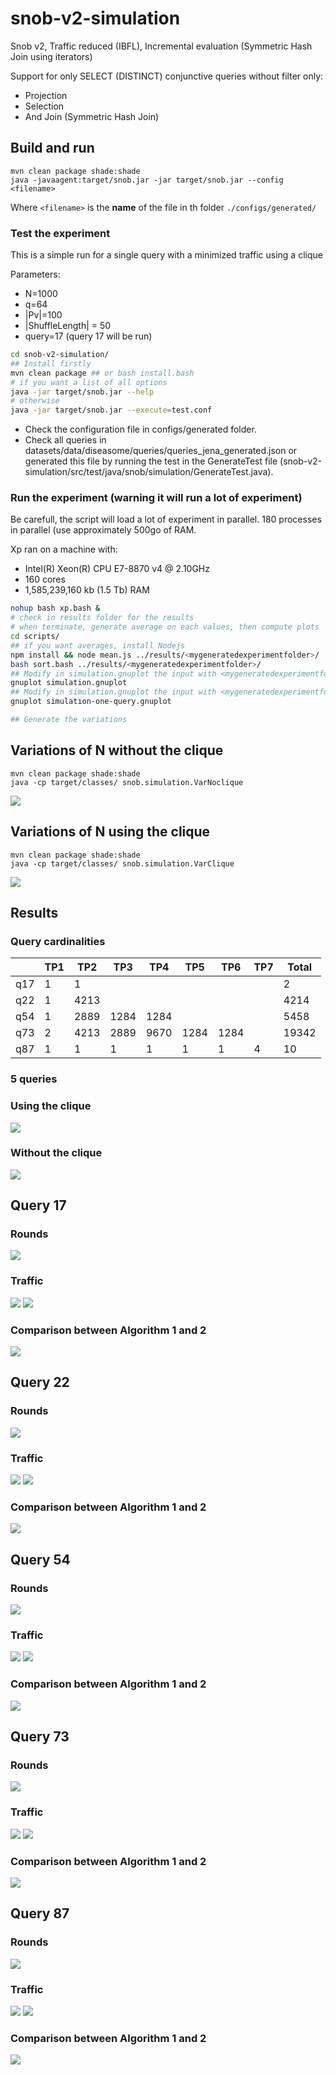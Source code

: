 # snob-v2-simulation
Snob v2, Traffic reduced (IBFL), Incremental evaluation (Symmetric Hash Join using iterators)

Support for only SELECT (DISTINCT) conjunctive queries without filter only:
- Projection
- Selection
- And Join (Symmetric Hash Join)

## Build and run

```
mvn clean package shade:shade
java -javaagent:target/snob.jar -jar target/snob.jar --config <filename>
```

Where `<filename>` is the **name** of the file in th folder `./configs/generated/` 


### Test the experiment

This is a simple run for a single query with a minimized traffic using a clique

Parameters:
* N=1000
* q=64
* |Pv|=100
* |ShuffleLength| = 50
* query=17 (query 17 will be run)

```bash
cd snob-v2-simulation/
## Install firstly
mvn clean package ## or bash install.bash
# if you want a list of all options
java -jar target/snob.jar --help
# otherwise
java -jar target/snob.jar --execute=test.conf
```

* Check the configuration file in configs/generated folder.
* Check all queries in datasets/data/diseasome/queries/queries_jena_generated.json
or generated this file by running the test in the GenerateTest file (snob-v2-simulation/src/test/java/snob/simulation/GenerateTest.java).
### Run the experiment (warning it will run a lot of experiment) 

Be carefull, the script will load a lot of experiment in parallel.
180 processes in parallel (use approximately 500go of RAM. 

Xp ran on a machine with:
* Intel(R) Xeon(R) CPU E7-8870 v4 @ 2.10GHz
* 160 cores
* 1,585,239,160 kb (1.5 Tb) RAM

```bash
nohup bash xp.bash &
# check in results folder for the results
# when terminate, generate average on each values, then compute plots
cd scripts/
## if you want averages, install Nodejs
npm install && node mean.js ../results/<mygeneratedexperimentfolder>/
bash sort.bash ../results/<mygeneratedexperimentfolder>/
## Modify in simulation.gnuplot the input with <mygeneratedexperimentfolder>
gnuplot simulation.gnuplot
## Modify in simulation.gnuplot the input with <mygeneratedexperimentfolder>
gnuplot simulation-one-query.gnuplot

## Generate the variations

```


## Variations of N without the clique

````
mvn clean package shade:shade
java -cp target/classes/ snob.simulation.VarNoclique
````

![](scripts/variations/plotN.png)

## Variations of N using the clique

````
mvn clean package shade:shade
java -cp target/classes/ snob.simulation.VarClique
````

![](scripts/variations/plotNClique.png)


## Results

### Query cardinalities
|| TP1 | TP2  | TP3 | TP4  | TP5 | TP6  | TP7 | Total |
|---| --- | ---  | --- | ---  | --- | ---  | --- | --- |
| q17| 1 | 1  |  |   |  |   |  | 2 |
| q22 | 1 | 4213  |  |   |  |   |  | 4214 |
| q54 | 1 | 2889  | 1284 | 1284  |  |   |  | 5458 |
| q73 | 2 | 4213  | 2889 | 9670  | 1284 | 1284  |  | 19342 |
| q87 | 1 | 1  | 1 | 1  | 1 | 1  | 4 | 10 |


### 5 queries

### Using the clique

![](results/55f16ca24b08ef2725fbbc5088942a1e-all/simulation-w-clique-traffictrue.png)

### Without the clique

![](results/55f16ca24b08ef2725fbbc5088942a1e-all/simulation-wo-clique-traffictrue.png)

## Query 17

### Rounds

![](results/55f16ca24b08ef2725fbbc5088942a1e-all/q17-simulation-round-traffictrue.png)

### Traffic

![](results/55f16ca24b08ef2725fbbc5088942a1e-all/q17-simulation-traffic-triples.png)
![](results/55f16ca24b08ef2725fbbc5088942a1e-all/q17-simulation-traffic-messages.png)

### Comparison between Algorithm 1 and 2
![](results/review2-a13fa1a657bcaed2b0c17154e6b69b2b-all/q17-review2-simulation-round-traffictrue.png)

## Query 22

### Rounds

![](results/55f16ca24b08ef2725fbbc5088942a1e-all/q22-simulation-round-traffictrue.png)

### Traffic

![](results/55f16ca24b08ef2725fbbc5088942a1e-all/q22-simulation-traffic-triples.png)
![](results/55f16ca24b08ef2725fbbc5088942a1e-all/q22-simulation-traffic-messages.png)

### Comparison between Algorithm 1 and 2
![](results/review2-a13fa1a657bcaed2b0c17154e6b69b2b-all/q22-review2-simulation-round-traffictrue.png)

## Query 54

### Rounds

![](results/55f16ca24b08ef2725fbbc5088942a1e-all/q54-simulation-round-traffictrue.png)

### Traffic

![](results/55f16ca24b08ef2725fbbc5088942a1e-all/q54-simulation-traffic-triples.png)
![](results/55f16ca24b08ef2725fbbc5088942a1e-all/q54-simulation-traffic-messages.png)

### Comparison between Algorithm 1 and 2
![](results/review2-a13fa1a657bcaed2b0c17154e6b69b2b-all/q54-review2-simulation-round-traffictrue.png)

## Query 73

### Rounds

![](results/55f16ca24b08ef2725fbbc5088942a1e-all/q73-simulation-round-traffictrue.png)

### Traffic

![](results/55f16ca24b08ef2725fbbc5088942a1e-all/q73-simulation-traffic-triples.png)
![](results/55f16ca24b08ef2725fbbc5088942a1e-all/q73-simulation-traffic-messages.png)

### Comparison between Algorithm 1 and 2
![](results/review2-a13fa1a657bcaed2b0c17154e6b69b2b-all/q73-review2-simulation-round-traffictrue.png)


## Query 87

### Rounds

![](results/55f16ca24b08ef2725fbbc5088942a1e-all/q87-simulation-round-traffictrue.png)

### Traffic

![](results/55f16ca24b08ef2725fbbc5088942a1e-all/q87-simulation-traffic-triples.png)
![](results/55f16ca24b08ef2725fbbc5088942a1e-all/q87-simulation-traffic-messages.png)

### Comparison between Algorithm 1 and 2
![](results/review2-a13fa1a657bcaed2b0c17154e6b69b2b-all/q87-review2-simulation-round-traffictrue.png)
